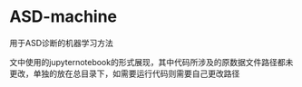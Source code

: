 # ASD-machine
用于ASD诊断的机器学习方法

文中使用的jupyternotebook的形式展现，其中代码所涉及的原数据文件路径都未更改，单独的放在总目录下，如需要运行代码则需要自己更改路径

